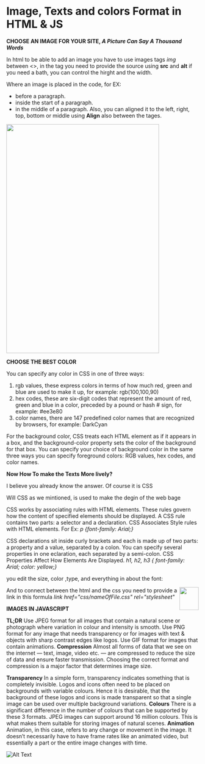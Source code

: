 # Image, Texts and colors Format in HTML & JS

**CHOOSE AN IMAGE FOR YOUR SITE, _A Picture Can Say A Thousand Words_**

In html to be able to add an image you have to use images tags _img_ between <>,
in the tag you need to provide the source using **src** and **alt** if you need a bath, you can control the hirght and the width.

Where an image is placed in the code, for EX:
* before a paragraph.
* inside the start of a paragraph.
* in the middle of a paragraph.
 Also, you can aligned it to the left, right, top, bottom or middle using **Align** also between the tages.

<img align="middle" width="400" height="600" src="https://encrypted-tbn0.gstatic.com/images?q=tbn:ANd9GcQG6GtORJo912v8lxkkg5qJ_Xb3KbaH1gboqg&usqp=CAU">

**CHOOSE THE BEST COLOR**

You can specify any color in CSS in one of three ways:
1. rgb values, these express colors in terms
of how much red, green and blue are used to make it up, for example: rgb(100,100,90)
2. hex codes, these are six-digit codes that represent the amount of red, green and blue in a color, preceded by a pound or hash # sign, for example: #ee3e80
3. color names, there are 147 predefined color names that are recognized by browsers, for example:
DarkCyan

For the background color, CSS treats each HTML element as if it appears in a box, and the background-color property sets the color of the background for that box. You can specify your choice of background color in the same three ways you can specify foreground colors: RGB values, hex codes, and color names. 

**Now How To make the Texts More lively?**

I believe you already know the answer. Of course it is CSS 

Will CSS as we mintioned, is used to make the degin of the web bage 

CSS works by associating rules with HTML elements. These rules govern how the content of specified elements should be displayed. A CSS rule contains two parts: a selector and a declaration. CSS Associates Style rules with HTML elements. For Ex: _p {font-family: Arial;}_

CSS declarations sit inside curly brackets and each is made up of two parts: a property and a value, separated by a colon. You can specify several properties in one eclaration, each separated by a semi-colon. CSS Properties Affect How Elements Are Displayed. 
_h1, h2, h3 { font-family: Arial;  color: yellow;}_

you edit the size, color ,type, and everything in about the font:


<img align="right" width="50" height="60" src="https://www.onlineprinters.co.uk/magazine/wp-content/uploads/2019/06/font-sizes-boundaries.jpeg">


 And to connect between the html and the css you need to provide a link in this formula
 _link href="css/nameOfFile.css" rel="stylesheet"_

**IMAGES IN JAVASCRIPT**

**TL;DR**
Use JPEG format for all images that contain a natural scene or photograph where variation in colour and intensity is smooth. Use PNG format for any image that needs transparency or for images with text & objects with sharp contrast edges like logos. Use GIF format for images that contain animations.
**Compression**
Almost all forms of data that we see on the internet — text, image, video etc. — are compressed to reduce the size of data and ensure faster transmission. Choosing the correct format and compression is a major factor that determines image size.

**Transparency**
In a simple form, transparency indicates something that is completely invisible. Logos and icons often need to be placed on backgrounds with variable colours. Hence it is desirable, that the background of these logos and icons is made transparent so that a single image can be used over multiple background variations.
**Colours**
There is a significant difference in the number of colours that can be supported by these 3 formats.
JPEG images can support around 16 million colours. This is what makes them suitable for storing images of natural scenes.
**Animation**
Animation, in this case, refers to any change or movement in the image. It doesn’t necessarily have to have frame rates like an animated video, but essentially a part or the entire image changes with time.

![Alt Text](http://www.reactiongifs.com/r/cheering_minions.gif)


